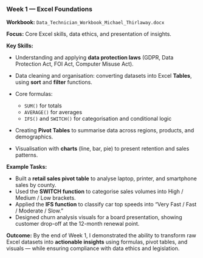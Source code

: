 ### Week 1 — Excel Foundations

**Workbook:** `Data_Technician_Workbook_Michael_Thirlaway.docx`

**Focus:** Core Excel skills, data ethics, and presentation of insights.

**Key Skills:**

* Understanding and applying **data protection laws** (GDPR, Data Protection Act, FOI Act, Computer Misuse Act).
* Data cleaning and organisation: converting datasets into Excel **Tables**, using **sort** and **filter** functions.
* Core formulas:

  * `SUM()` for totals
  * `AVERAGE()` for averages
  * `IFS()` and `SWITCH()` for categorisation and conditional logic
* Creating **Pivot Tables** to summarise data across regions, products, and demographics.
* Visualisation with **charts** (line, bar, pie) to present retention and sales patterns.

**Example Tasks:**

* Built a **retail sales pivot table** to analyse laptop, printer, and smartphone sales by county.
* Used the **SWITCH function** to categorise sales volumes into High / Medium / Low brackets.
* Applied the **IFS function** to classify car top speeds into “Very Fast / Fast / Moderate / Slow.”
* Designed churn analysis visuals for a board presentation, showing customer drop-off at the 12-month renewal point.

**Outcome:**
By the end of Week 1, I demonstrated the ability to transform raw Excel datasets into **actionable insights** using formulas, pivot tables, and visuals — while ensuring compliance with data ethics and legislation.
